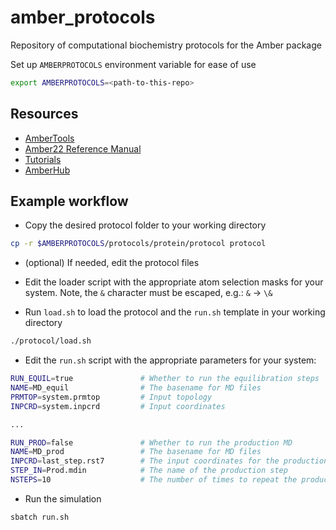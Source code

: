 # amber_protocols

Repository of computational biochemistry protocols for the Amber package

Set up `AMBERPROTOCOLS` environment variable for ease of use

```bash
export AMBERPROTOCOLS=<path-to-this-repo>
```

## Resources

- [AmberTools](http://ambermd.org/AmberTools.php)
- [Amber22 Reference Manual](http://ambermd.org/doc12/Amber22.pdf)
- [Tutorials](http://ambermd.org/tutorials/)
- [AmberHub](https://amberhub.chpc.utah.edu/)

## Example workflow

- Copy the desired protocol folder to your working directory

```bash
cp -r $AMBERPROTOCOLS/protocols/protein/protocol protocol
```

- (optional) If needed, edit the protocol files

- Edit the loader script with the appropriate atom selection masks for your system.
  Note, the `&` character must be escaped, e.g.: `&` → `\&`

- Run `load.sh` to load the protocol and the `run.sh` template in your working directory
```bash
./protocol/load.sh
```

- Edit the `run.sh` script with the appropriate parameters for your system:
```bash
RUN_EQUIL=true               # Whether to run the equilibration steps
NAME=MD_equil                # The basename for MD files
PRMTOP=system.prmtop         # Input topology
INPCRD=system.inpcrd         # Input coordinates

...

RUN_PROD=false               # Whether to run the production MD
NAME=MD_prod                 # The basename for MD files
INPCRD=last_step.rst7        # The input coordinates for the production run (usually the rst7 from the last equilibration step)
STEP_IN=Prod.mdin            # The name of the production step
NSTEPS=10                    # The number of times to repeat the production step

```

- Run the simulation
```bash
sbatch run.sh
```
